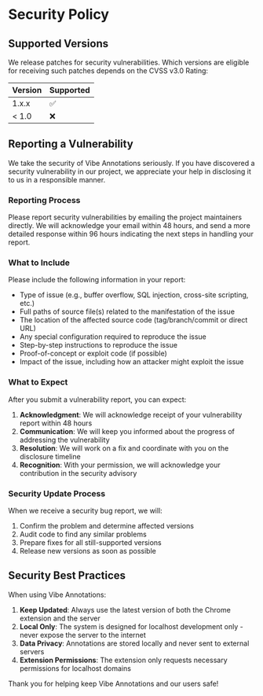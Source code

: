 # Security Policy

## Supported Versions

We release patches for security vulnerabilities. Which versions are eligible for receiving such patches depends on the CVSS v3.0 Rating:

| Version | Supported          |
| ------- | ------------------ |
| 1.x.x   | :white_check_mark: |
| < 1.0   | :x:                |

## Reporting a Vulnerability

We take the security of Vibe Annotations seriously. If you have discovered a security vulnerability in our project, we appreciate your help in disclosing it to us in a responsible manner.

### Reporting Process

Please report security vulnerabilities by emailing the project maintainers directly. We will acknowledge your email within 48 hours, and send a more detailed response within 96 hours indicating the next steps in handling your report.

### What to Include

Please include the following information in your report:

* Type of issue (e.g., buffer overflow, SQL injection, cross-site scripting, etc.)
* Full paths of source file(s) related to the manifestation of the issue
* The location of the affected source code (tag/branch/commit or direct URL)
* Any special configuration required to reproduce the issue
* Step-by-step instructions to reproduce the issue
* Proof-of-concept or exploit code (if possible)
* Impact of the issue, including how an attacker might exploit the issue

### What to Expect

After you submit a vulnerability report, you can expect:

1. **Acknowledgment**: We will acknowledge receipt of your vulnerability report within 48 hours
2. **Communication**: We will keep you informed about the progress of addressing the vulnerability
3. **Resolution**: We will work on a fix and coordinate with you on the disclosure timeline
4. **Recognition**: With your permission, we will acknowledge your contribution in the security advisory

### Security Update Process

When we receive a security bug report, we will:

1. Confirm the problem and determine affected versions
2. Audit code to find any similar problems
3. Prepare fixes for all still-supported versions
4. Release new versions as soon as possible

## Security Best Practices

When using Vibe Annotations:

1. **Keep Updated**: Always use the latest version of both the Chrome extension and the server
2. **Local Only**: The system is designed for localhost development only - never expose the server to the internet
3. **Data Privacy**: Annotations are stored locally and never sent to external servers
4. **Extension Permissions**: The extension only requests necessary permissions for localhost domains

Thank you for helping keep Vibe Annotations and our users safe!